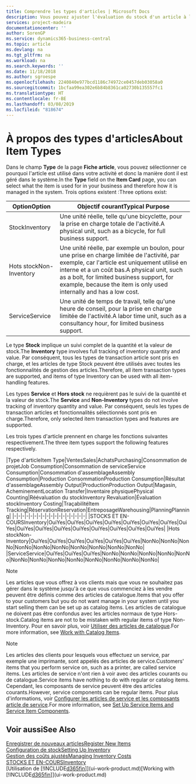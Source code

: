 ```yaml
---
title: Comprendre les types d'articles | Microsoft Docs
description: Vous pouvez ajuster l'évaluation du stock d'un article à l'aide des méthodes FIFO ou d'évaluation stock moyen, par exemple, lorsque les coûts article sont modifiés pour des motifs autres que les transactions.
services: project-madeira
documentationcenter: ''
author: SorenGP
ms.service: dynamics365-business-central
ms.topic: article
ms.devlang: na
ms.tgt_pltfrm: na
ms.workload: na
ms.search.keywords: ''
ms.date: 11/18/2018
ms.author: sgroespe
ms.openlocfilehash: 2240840e977bcd1186c74972ce0457deb03058a0
ms.sourcegitcommit: 1bcfaa99ea302e6b84b8361ca02730b135557fc1
ms.translationtype: HT
ms.contentlocale: fr-BE
ms.lasthandoff: 03/08/2019
ms.locfileid: "818674"
---
```

# <a name="about-item-types"></a><span data-ttu-id="a7e15-103">À propos des types d'articles</span><span class="sxs-lookup"><span data-stu-id="a7e15-103">About Item Types</span></span>
<span data-ttu-id="a7e15-104">Dans le champ **Type** de la page **Fiche article**, vous pouvez sélectionner ce pourquoi l'article est utilisé dans votre activité et donc la manière dont il est géré dans le système.</span><span class="sxs-lookup"><span data-stu-id="a7e15-104">In the **Type** field on the **Item Card** page, you can select what the item is used for in your business and therefore how it is managed in the system.</span></span> <span data-ttu-id="a7e15-105">Trois options existent :</span><span class="sxs-lookup"><span data-stu-id="a7e15-105">Three options exist:</span></span>

|<span data-ttu-id="a7e15-106">Option</span><span class="sxs-lookup"><span data-stu-id="a7e15-106">Option</span></span>|<span data-ttu-id="a7e15-107">Objectif courant</span><span class="sxs-lookup"><span data-stu-id="a7e15-107">Typical Purpose</span></span>|
|------|-----------|
|<span data-ttu-id="a7e15-108">Stock</span><span class="sxs-lookup"><span data-stu-id="a7e15-108">Inventory</span></span>|<span data-ttu-id="a7e15-109">Une unité réelle, telle qu'une bicyclette, pour la prise en charge totale de l'activité.</span><span class="sxs-lookup"><span data-stu-id="a7e15-109">A physical unit, such as a bicycle, for full business support.</span></span>|
|<span data-ttu-id="a7e15-110">Hots stock</span><span class="sxs-lookup"><span data-stu-id="a7e15-110">Non-Inventory</span></span>|<span data-ttu-id="a7e15-111">Une unité réelle, par exemple un boulon, pour une prise en charge limitée de l'activité, par exemple, car l'article est uniquement utilisé en interne et a un coût bas.</span><span class="sxs-lookup"><span data-stu-id="a7e15-111">A physical unit, such as a bolt, for limited business support, for example, because the item is only used internally and has a low cost.</span></span>|
|<span data-ttu-id="a7e15-112">Service</span><span class="sxs-lookup"><span data-stu-id="a7e15-112">Service</span></span>|<span data-ttu-id="a7e15-113">Une unité de temps de travail, telle qu'une heure de conseil, pour la prise en charge limitée de l'activité.</span><span class="sxs-lookup"><span data-stu-id="a7e15-113">A labor time unit, such as a consultancy hour, for limited business support.</span></span>|

<span data-ttu-id="a7e15-114">Le type **Stock** implique un suivi complet de la quantité et la valeur de stock.</span><span class="sxs-lookup"><span data-stu-id="a7e15-114">The **Inventory** type involves full tracking of inventory quantity and value.</span></span> <span data-ttu-id="a7e15-115">Par conséquent, tous les types de transaction article sont pris en charge, et les articles de type Stock peuvent être utilisés avec toutes les fonctionnalités de gestion des articles.</span><span class="sxs-lookup"><span data-stu-id="a7e15-115">Therefore, all item transaction types are supported, and items of type Inventory can be used with all item-handling features.</span></span>

<span data-ttu-id="a7e15-116">Les types **Service** et **Hors stock** ne requièrent pas le suivi de la quantité et la valeur de stock.</span><span class="sxs-lookup"><span data-stu-id="a7e15-116">The **Service** and **Non-Inventory** types do not involve tracking of inventory quantity and value.</span></span> <span data-ttu-id="a7e15-117">Par conséquent, seuls les types de transaction articles et fonctionnalités sélectionnés sont pris en charge.</span><span class="sxs-lookup"><span data-stu-id="a7e15-117">Therefore, only selected item transaction types and features are supported.</span></span>

<span data-ttu-id="a7e15-118">Les trois types d'article prennent en charge les fonctions suivantes respectivement.</span><span class="sxs-lookup"><span data-stu-id="a7e15-118">The three item types support the following features respectively.</span></span>

|<span data-ttu-id="a7e15-119">Type d'article</span><span class="sxs-lookup"><span data-stu-id="a7e15-119">Item Type</span></span>|<span data-ttu-id="a7e15-120">Ventes</span><span class="sxs-lookup"><span data-stu-id="a7e15-120">Sales</span></span>|<span data-ttu-id="a7e15-121">Achats</span><span class="sxs-lookup"><span data-stu-id="a7e15-121">Purchasing</span></span>|<span data-ttu-id="a7e15-122">Consommation de projet</span><span class="sxs-lookup"><span data-stu-id="a7e15-122">Job Consumption</span></span>|<span data-ttu-id="a7e15-123">Consommation de service</span><span class="sxs-lookup"><span data-stu-id="a7e15-123">Service Consumption</span></span>|<span data-ttu-id="a7e15-124">Consommation d'assemblage</span><span class="sxs-lookup"><span data-stu-id="a7e15-124">Assembly Consumption</span></span>|<span data-ttu-id="a7e15-125">Production Consommation</span><span class="sxs-lookup"><span data-stu-id="a7e15-125">Production Consumption</span></span>|<span data-ttu-id="a7e15-126">Résultat d'assemblage</span><span class="sxs-lookup"><span data-stu-id="a7e15-126">Assembly Output</span></span>|<span data-ttu-id="a7e15-127">Production</span><span class="sxs-lookup"><span data-stu-id="a7e15-127">Production Output</span></span>|<span data-ttu-id="a7e15-128">Magasin, Acheminement</span><span class="sxs-lookup"><span data-stu-id="a7e15-128">Location Transfer</span></span>|<span data-ttu-id="a7e15-129">Inventaire physique</span><span class="sxs-lookup"><span data-stu-id="a7e15-129">Physical Counting</span></span>|<span data-ttu-id="a7e15-130">Réévaluation du stock</span><span class="sxs-lookup"><span data-stu-id="a7e15-130">Inventory Revaluation</span></span>|<span data-ttu-id="a7e15-131">Évaluation stock</span><span class="sxs-lookup"><span data-stu-id="a7e15-131">Inventory Costing</span></span>|<span data-ttu-id="a7e15-132">Traçabilité</span><span class="sxs-lookup"><span data-stu-id="a7e15-132">Item Tracking</span></span>|<span data-ttu-id="a7e15-133">Réservation</span><span class="sxs-lookup"><span data-stu-id="a7e15-133">Reservation</span></span>|<span data-ttu-id="a7e15-134">Entreposage</span><span class="sxs-lookup"><span data-stu-id="a7e15-134">Warehousing</span></span>|<span data-ttu-id="a7e15-135">Planning</span><span class="sxs-lookup"><span data-stu-id="a7e15-135">Planning</span></span>|
|-|-|-|-|-|-|-|-|-|-|-|-|-|-|-|-|-|-|
|<span data-ttu-id="a7e15-136">STOCKS ET EN-COURS</span><span class="sxs-lookup"><span data-stu-id="a7e15-136">Inventory</span></span>|<span data-ttu-id="a7e15-137">Oui</span><span class="sxs-lookup"><span data-stu-id="a7e15-137">Yes</span></span>|<span data-ttu-id="a7e15-138">Oui</span><span class="sxs-lookup"><span data-stu-id="a7e15-138">Yes</span></span>|<span data-ttu-id="a7e15-139">Oui</span><span class="sxs-lookup"><span data-stu-id="a7e15-139">Yes</span></span>|<span data-ttu-id="a7e15-140">Oui</span><span class="sxs-lookup"><span data-stu-id="a7e15-140">Yes</span></span>|<span data-ttu-id="a7e15-141">Oui</span><span class="sxs-lookup"><span data-stu-id="a7e15-141">Yes</span></span>|<span data-ttu-id="a7e15-142">Oui</span><span class="sxs-lookup"><span data-stu-id="a7e15-142">Yes</span></span>|<span data-ttu-id="a7e15-143">Oui</span><span class="sxs-lookup"><span data-stu-id="a7e15-143">Yes</span></span>|<span data-ttu-id="a7e15-144">Oui</span><span class="sxs-lookup"><span data-stu-id="a7e15-144">Yes</span></span>|<span data-ttu-id="a7e15-145">Oui</span><span class="sxs-lookup"><span data-stu-id="a7e15-145">Yes</span></span>|<span data-ttu-id="a7e15-146">Oui</span><span class="sxs-lookup"><span data-stu-id="a7e15-146">Yes</span></span>|<span data-ttu-id="a7e15-147">Oui</span><span class="sxs-lookup"><span data-stu-id="a7e15-147">Yes</span></span>|<span data-ttu-id="a7e15-148">Oui</span><span class="sxs-lookup"><span data-stu-id="a7e15-148">Yes</span></span>|<span data-ttu-id="a7e15-149">Oui</span><span class="sxs-lookup"><span data-stu-id="a7e15-149">Yes</span></span>|<span data-ttu-id="a7e15-150">Oui</span><span class="sxs-lookup"><span data-stu-id="a7e15-150">Yes</span></span>|<span data-ttu-id="a7e15-151">Oui</span><span class="sxs-lookup"><span data-stu-id="a7e15-151">Yes</span></span>|<span data-ttu-id="a7e15-152">Oui</span><span class="sxs-lookup"><span data-stu-id="a7e15-152">Yes</span></span>|
|<span data-ttu-id="a7e15-153">Hots stock</span><span class="sxs-lookup"><span data-stu-id="a7e15-153">Non-Inventory</span></span>|<span data-ttu-id="a7e15-154">Oui</span><span class="sxs-lookup"><span data-stu-id="a7e15-154">Yes</span></span>|<span data-ttu-id="a7e15-155">Oui</span><span class="sxs-lookup"><span data-stu-id="a7e15-155">Yes</span></span>|<span data-ttu-id="a7e15-156">Oui</span><span class="sxs-lookup"><span data-stu-id="a7e15-156">Yes</span></span>|<span data-ttu-id="a7e15-157">Oui</span><span class="sxs-lookup"><span data-stu-id="a7e15-157">Yes</span></span>|<span data-ttu-id="a7e15-158">Oui</span><span class="sxs-lookup"><span data-stu-id="a7e15-158">Yes</span></span>|<span data-ttu-id="a7e15-159">Oui</span><span class="sxs-lookup"><span data-stu-id="a7e15-159">Yes</span></span>|<span data-ttu-id="a7e15-160">Non</span><span class="sxs-lookup"><span data-stu-id="a7e15-160">No</span></span>|<span data-ttu-id="a7e15-161">Non</span><span class="sxs-lookup"><span data-stu-id="a7e15-161">No</span></span>|<span data-ttu-id="a7e15-162">Non</span><span class="sxs-lookup"><span data-stu-id="a7e15-162">No</span></span>|<span data-ttu-id="a7e15-163">Non</span><span class="sxs-lookup"><span data-stu-id="a7e15-163">No</span></span>|<span data-ttu-id="a7e15-164">Non</span><span class="sxs-lookup"><span data-stu-id="a7e15-164">No</span></span>|<span data-ttu-id="a7e15-165">Non</span><span class="sxs-lookup"><span data-stu-id="a7e15-165">No</span></span>|<span data-ttu-id="a7e15-166">Non</span><span class="sxs-lookup"><span data-stu-id="a7e15-166">No</span></span>|<span data-ttu-id="a7e15-167">Non</span><span class="sxs-lookup"><span data-stu-id="a7e15-167">No</span></span>|<span data-ttu-id="a7e15-168">Non</span><span class="sxs-lookup"><span data-stu-id="a7e15-168">No</span></span>|<span data-ttu-id="a7e15-169">Non</span><span class="sxs-lookup"><span data-stu-id="a7e15-169">No</span></span>|
|<span data-ttu-id="a7e15-170">Service</span><span class="sxs-lookup"><span data-stu-id="a7e15-170">Service</span></span>|<span data-ttu-id="a7e15-171">Oui</span><span class="sxs-lookup"><span data-stu-id="a7e15-171">Yes</span></span>|<span data-ttu-id="a7e15-172">Oui</span><span class="sxs-lookup"><span data-stu-id="a7e15-172">Yes</span></span>|<span data-ttu-id="a7e15-173">Oui</span><span class="sxs-lookup"><span data-stu-id="a7e15-173">Yes</span></span>|<span data-ttu-id="a7e15-174">Non</span><span class="sxs-lookup"><span data-stu-id="a7e15-174">No</span></span>|<span data-ttu-id="a7e15-175">Non</span><span class="sxs-lookup"><span data-stu-id="a7e15-175">No</span></span>|<span data-ttu-id="a7e15-176">Non</span><span class="sxs-lookup"><span data-stu-id="a7e15-176">No</span></span>|<span data-ttu-id="a7e15-177">Non</span><span class="sxs-lookup"><span data-stu-id="a7e15-177">No</span></span>|<span data-ttu-id="a7e15-178">Non</span><span class="sxs-lookup"><span data-stu-id="a7e15-178">No</span></span>|<span data-ttu-id="a7e15-179">Non</span><span class="sxs-lookup"><span data-stu-id="a7e15-179">No</span></span>|<span data-ttu-id="a7e15-180">Non</span><span class="sxs-lookup"><span data-stu-id="a7e15-180">No</span></span>|<span data-ttu-id="a7e15-181">Non</span><span class="sxs-lookup"><span data-stu-id="a7e15-181">No</span></span>|<span data-ttu-id="a7e15-182">Non</span><span class="sxs-lookup"><span data-stu-id="a7e15-182">No</span></span>|<span data-ttu-id="a7e15-183">Non</span><span class="sxs-lookup"><span data-stu-id="a7e15-183">No</span></span>|<span data-ttu-id="a7e15-184">Non</span><span class="sxs-lookup"><span data-stu-id="a7e15-184">No</span></span>|<span data-ttu-id="a7e15-185">Non</span><span class="sxs-lookup"><span data-stu-id="a7e15-185">No</span></span>|<span data-ttu-id="a7e15-186">Non</span><span class="sxs-lookup"><span data-stu-id="a7e15-186">No</span></span>|

> [!NOTE]
> <span data-ttu-id="a7e15-187">Les articles que vous offrez à vos clients mais que vous ne souhaitez pas gérer dans le système jusqu'à ce que vous commenciez à les vendre peuvent être définis comme des articles de catalogue.</span><span class="sxs-lookup"><span data-stu-id="a7e15-187">Items that you offer to your customers but you do not want manage in your system until you start selling them can be set up as catalog items.</span></span> <span data-ttu-id="a7e15-188">Les articles de catalogue ne doivent pas être confondus avec les articles normaux de type Hors-stock.</span><span class="sxs-lookup"><span data-stu-id="a7e15-188">Catalog items are not to be mistaken with regular items of type Non-Inventory.</span></span> <span data-ttu-id="a7e15-189">Pour en savoir plus, voir [Utiliser des articles de catalogue](inventory-how-work-nonstock-items.md).</span><span class="sxs-lookup"><span data-stu-id="a7e15-189">For more information, see [Work with Catalog Items](inventory-how-work-nonstock-items.md).</span></span>

> [!NOTE]
> <span data-ttu-id="a7e15-190">Les articles des clients pour lesquels vous effectuez un service, par exemple une imprimante, sont appelés des articles de service.</span><span class="sxs-lookup"><span data-stu-id="a7e15-190">Customers' items that you perform service on, such as a printer, are called service items.</span></span> <span data-ttu-id="a7e15-191">Les articles de service n'ont rien à voir avec des articles courants ou de catalogue.</span><span class="sxs-lookup"><span data-stu-id="a7e15-191">Service items have nothing to do with regular or catalog items.</span></span> <span data-ttu-id="a7e15-192">Cependant, les composants de service peuvent être des articles courants.</span><span class="sxs-lookup"><span data-stu-id="a7e15-192">However, service components can be regular items.</span></span> <span data-ttu-id="a7e15-193">Pour plus d'informations, voir [Configurer les articles de service et les composants article de service](service-how-setup-service-items.md).</span><span class="sxs-lookup"><span data-stu-id="a7e15-193">For more information, see [Set Up Service Items and Service Item Components](service-how-setup-service-items.md).</span></span>

## <a name="see-also"></a><span data-ttu-id="a7e15-194">Voir aussi</span><span class="sxs-lookup"><span data-stu-id="a7e15-194">See Also</span></span>
[<span data-ttu-id="a7e15-195">Enregistrer de nouveaux articles</span><span class="sxs-lookup"><span data-stu-id="a7e15-195">Register New Items</span></span>](inventory-how-register-new-items.md)  
[<span data-ttu-id="a7e15-196">Configuration de stock</span><span class="sxs-lookup"><span data-stu-id="a7e15-196">Setting Up Inventory</span></span>](inventory-setup-inventory.md)  
[<span data-ttu-id="a7e15-197">Gestion des coûts ajustés</span><span class="sxs-lookup"><span data-stu-id="a7e15-197">Managing Inventory Costs</span></span>](finance-manage-inventory-costs.md)  
[<span data-ttu-id="a7e15-198">STOCKS ET EN-COURS</span><span class="sxs-lookup"><span data-stu-id="a7e15-198">Inventory</span></span>](inventory-manage-inventory.md)  
<span data-ttu-id="a7e15-199">[Utilisation de [!INCLUDE[d365fin](includes/d365fin_md.md)]](ui-work-product.md)</span><span class="sxs-lookup"><span data-stu-id="a7e15-199">[Working with [!INCLUDE[d365fin](includes/d365fin_md.md)]](ui-work-product.md)</span></span>
